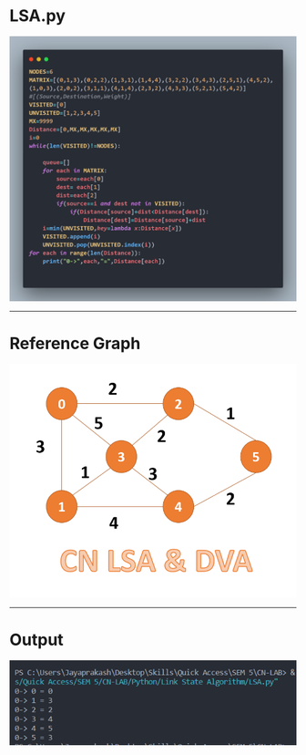 <h1>
LSA.py
</h1>
<img src="LSA.png">
<hr>
<h1>
Reference Graph
</h1>
<img src="graph.png">
<hr>
<h1>
Output
</h1>
<img src="Output.png">
